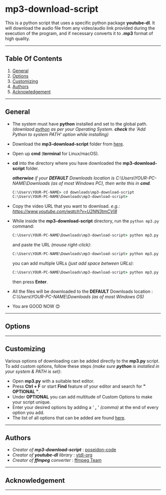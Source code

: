 # **mp3-download-script**
This is a python script that uses a specific python package **youtube-dl**. It will download the audio file from any video/audio link provided during the execution of the program, and if necessary converts it to **.mp3** format of high quality.
___

## **Table Of Contents**
1.  [General](#General)
2.  [Options](#Options)
2.  [Customizing](#Customizing)
3.  [Authors](#Authors)
4.  [Acknowledgement](#Acknowledgement)
***



<a name="General"></a>
## General

*   The system must have **python** installed and set to the global path. _(downlaod [python](https://www.python.org/downloads/) as per your Operating System. **check** the 'Add Python to system PATH' option while installing)_

*   Download the **mp3-download-script** folder from [here](https://github.com/poseidon-code/mp3-download-script/archive/master.zip "mp3-download-script").

*   Open up **cmd** (**terminal** for Linux/macOS).

*   **cd** into the directory where you have downloaded the **mp3-download-script** folder.

    _**otherwise** if your **DEFAULT** Downloads location is C:\Users\YOUR-PC-NAME\Downloads (as of most Windows PC), then write this in **cmd**._
    ```cmd
    C:\Users\YOUR-PC-NAME> cd downloads\mp3-download-script
    C:\Users\YOUR-PC-NAME\Downloads\mp3-download-script>
    ```
* Copy the video URL that you want to download. _e.g.: https://www.youtube.com/watch?v=U2NN3tmCVI8_

*   While inside the **mp3-download-script** directory, run the `python mp3.py` command:

    ```cmd
    C:\Users\YOUR-PC-NAME\Downloads\mp3-download-script> python mp3.py
    ```
    and paste the URL _(mouse right-click)_: 

    ```cmd
    C:\Users\YOUR-PC-NAME\Downloads\mp3-download-script> python mp3.py https://www.youtube.com/watch?v=U2NN3tmCVI8
    ```

    you can add multiple URLs _(just add space between URLs)_:

    ```cmd
    C:\Users\YOUR-PC-NAME\Downloads\mp3-download-script> python mp3.py https://www.youtube.com/watch?v=U2NN3tmCVI8 https://www.youtube.com/watch?v=kddC4gi72UE
    ```

    then press **Enter**.

*   All the files will be downloaded to the **DEFAULT** Downloads location :  _C:\Users\YOUR-PC-NAME\Downloads (as of most Windows OS)_

*   You are GOOD NOW 😊
---


<a name="Options"></a>
## Options


---


<a name="Customizing"></a>
## Customizing

Various options of downloading can be added directly to the **mp3.py** script. To add custom options, follow these steps _(make sure **python** is installed in your system & PATH is set)_:

*   Open **mp3.py** with a suitable text editor.
*   Press **Ctrl + F** or start **Find** feature of your editor and search for **" OPTIONAL "**.
*   Under **OPTIONAL** you can add multitude of Custom Options to make your script unique.
*   Enter your desired options by adding a ' **,** ' _(comma)_ at the end of every option you add.
*   The list of all options that can be added are found [here](#Options).

---


<a name="Authors"></a>
## Authors

*   _Creator of **mp3-download-script**_ : [poseidon-code](http://poseidon-code.github.io/portfolio)
*   _Creator of **youtube-dl** library_ : [ytdl-org](http://www.github.com/ytdl-org)
*   _Creator of **ffmpeg** converter_ : [ffmpeg Team](http://ffmpeg.org)
---


<a name="Acknowledgement"></a>
## Acknowledgement

***